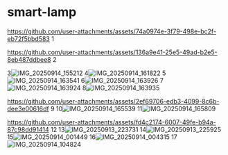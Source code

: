 # smart-lamp


https://github.com/user-attachments/assets/74a0974e-3f79-498e-bc2f-eb72f5bbd583
1


https://github.com/user-attachments/assets/136a9e41-25e5-49ad-b2e5-8eb487ddbee8
2

3![IMG_20250914_155212](https://github.com/user-attachments/assets/82c41dec-af62-4e6a-91ea-28bc7c177846)
4![IMG_20250914_161822](https://github.com/user-attachments/assets/8b25f7b1-70c2-4a72-a797-89c9788244c3)
5![IMG_20250914_163541](https://github.com/user-attachments/assets/65526dbd-c026-4f44-bee2-708734966641)
6![IMG_20250914_163926](https://github.com/user-attachments/assets/16da926e-0520-4be8-8b2c-ef4f043d435e)
7![IMG_20250914_163924](https://github.com/user-attachments/assets/11ec2d85-fdcd-4540-b66b-720e9d6b82c0)
8![IMG_20250914_163935](https://github.com/user-attachments/assets/7d80aab2-8c23-4c8c-8f10-71d74c146f3a)


https://github.com/user-attachments/assets/2ef69706-edb3-4099-8c6b-dee3e00616df
9
10![IMG_20250914_165539](https://github.com/user-attachments/assets/501eb48f-bafa-4b16-8cdc-fbc522e0493f)
11![IMG_20250914_165809](https://github.com/user-attachments/assets/7677cd82-10d2-49cc-815e-c35eaba26bed)


https://github.com/user-attachments/assets/fd4c2174-6007-49fe-b94a-87c98dd91414
12
13![IMG_20250913_223731](https://github.com/user-attachments/assets/213bbf31-1ce4-401c-9bc0-d0a01b361fab)
14![IMG_20250913_225925](https://github.com/user-attachments/assets/9063a10e-f239-4104-aa22-3af4d4dd7cc0)
15![IMG_20250914_001449](https://github.com/user-attachments/assets/45b6cb51-91f3-4c38-9c9d-217fba061f79)
16![IMG_20250914_004315](https://github.com/user-attachments/assets/173640ae-9da0-40e6-971f-6305e5dc824b)
17![IMG_20250914_104824](https://github.com/user-attachments/assets/2c17f576-4235-441e-9670-43b6864550ca)
